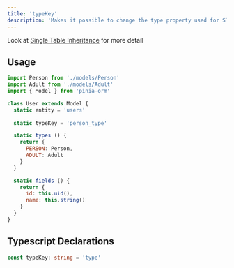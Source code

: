 ```yaml
---
title: 'typeKey'
description: 'Makes it possible to change the type property used for STI'
---
```


Look at [Single Table Inheritance](../../guide/model/single-table-inheritance) for more detail

## Usage

````js
import Person from './models/Person'
import Adult from './models/Adult'
import { Model } from 'pinia-orm'

class User extends Model {
  static entity = 'users'
  
  static typeKey = 'person_type'

  static types () {
    return {
      PERSON: Person,
      ADULT: Adult
    }
  }

  static fields () {
    return {
      id: this.uid(),
      name: this.string()
    }
  }
}
````

## Typescript Declarations
````ts
const typeKey: string = 'type'
````
